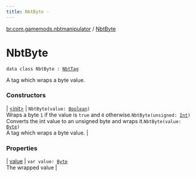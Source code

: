 ```yaml
---
title: NbtByte - 
---
```


[br.com.gamemods.nbtmanipulator](../index.html) / [NbtByte](./index.html)

# NbtByte

`data class NbtByte : `[`NbtTag`](../-nbt-tag.html)

A tag which wraps a byte value.

### Constructors

| [&lt;init&gt;](-init-.html) | `NbtByte(value: `[`Boolean`](https://kotlinlang.org/api/latest/jvm/stdlib/kotlin/-boolean/index.html)`)`<br>Wraps a byte `1` if the value is `true` and `0` otherwise.`NbtByte(unsigned: `[`Int`](https://kotlinlang.org/api/latest/jvm/stdlib/kotlin/-int/index.html)`)`<br>Converts the int value to an unsigned byte and wraps it.`NbtByte(value: `[`Byte`](https://kotlinlang.org/api/latest/jvm/stdlib/kotlin/-byte/index.html)`)`<br>A tag which wraps a byte value. |

### Properties

| [value](value.html) | `var value: `[`Byte`](https://kotlinlang.org/api/latest/jvm/stdlib/kotlin/-byte/index.html)<br>The wrapped value |

